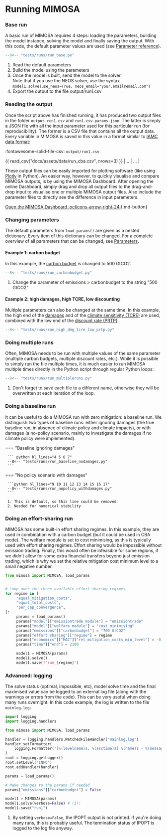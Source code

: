 # Running MIMOSA

### Base run
A basic run of MIMOSA requires 4 steps: loading the parameters, building the model instance, solving the model and finally saving the output.
With this code, the default parameter values are used (see [Parameter reference](parameters.md)).

``` python
--8<-- "tests/runs/run_base.py"
```

1.   Read the default parameters
2.   Build the model using the parameters
3.   Once the model is built, send the model to the solver.<br>
     Note that if you use the NEOS solver, use the syntax `model1.solve(use_neos=True, neos_email="your.email@email.com")`
4.   Export the output to the file output/run1.csv

### Reading the output

Once the script above has finished running, it has produced two output files in the folder `output`: `run1.csv` and `run1.csv.params.json`. The latter is simply a JSON file with all the input parameter used for this particular run (for reproducibility). The former is a CSV file that contains all the output data. Every variable in MIMOSA is saved in this value in a format similar to [IAMC data format](https://pyam-iamc.readthedocs.io/en/stable/data.html):

:fontawesome-solid-file-csv: `output/run1.csv`

{{ read_csv("docs/assets/data/run_cba.csv", nrows=3) }}
|... | ... |

These output files can be easily imported for plotting software (like using [Plotly](https://plotly.com/python/) in Python). An easier way, however, to quickly visualise and compare MIMOSA outputs, is by using the MIMOSA Dashboard. After opening the online Dashboard, simply drag and drop all output files to the drag-and-drop input to visualise one or multiple MIMOSA output files. Also include the parameter files to directly see the difference in input parameters.

[Open the MIMOSA Dashboard :octicons-arrow-right-24:](https://dashboard-mimosa.onrender.com/){.md-button}



### Changing parameters
The default parameters from `load_params()` are given as a nested dictionary. Every item of this dictionary can be changed. For a complete overview of all parameters that can be changed, see [Parameters](parameters.md).

#### Example 1: carbon budget

In this example, the [carbon budget](parameters.md#emissions.carbonbudget) is changed to 500 GtCO2. 

``` python hl_lines="4 5 6"
--8<-- "tests/runs/run_carbonbudget.py"
```

1.   Change the parameter of emissions > carbonbudget to the string "500 GtCO2"

#### Example 2: high damages, high TCRE, low discounting
Multiple parameters can also be changed at the same time. In this example, the high end of the [damages](parameters.md#economics.damages.quantile) and of the [climate sensitivity (TCRE)](parameters.md#temperature.TCRE) are used, combined with the low end of the [discount rate (PRTP)](parameters.md#economics.PRTP).

``` python hl_lines="4 5 6 7 8"
--8<-- "tests/runs/run_high_dmg_tcre_low_prtp.py"
```

### Doing multiple runs

Often, MIMOSA needs to be run with multiple values of the same parameter (multiple carbon budgets, multiple discount rates, etc.).
While it is possible to simply run the file multiple times, it is much easier to run MIMOSA multiple times directly in the Python script
through regular Python loops:


``` python hl_lines="3 7 12"
--8<-- "tests/runs/run_multipleruns.py"
```

1. Don't forget to save each file to a different name, otherwise they will be overwritten at each iteration of the loop.

### Doing a baseline run

It can be useful to do a MIMOSA run with zero mitigation: a baseline run. We distinguish two types of baseline runs: either ignoring damages (the true baseline run, in absence of climate policy and climate impacts), or with damages (a no-policy scenario, mainly to investigate the damages if no climate policy were implemented).

=== "Baseline ignoring damages"

     ``` python hl_lines="4 5 6 7"
     --8<-- "tests/runs/run_baseline_nodamages.py"
     ```

=== "No policy scenario with damages"

     ```python hl_lines="9 10 11 12 13 14 15 16 17"
     --8<-- "tests/runs/run_nopolicy_withdamages.py"
     ```

     1. This is default, so this line could be removed
     2. Needed for numerical stability


### Doing an effort-sharing run

MIMOSA has some built-in effort sharing regimes. In this example, they are used in combination with a carbon budget (but it could be used in CBA mode). The welfare module is set to cost minimising, as this is typically used with effort sharing regimes. Effort sharing would be impossible without emission trading. Finally, this would often be infeasible for some regions, if we didn't allow for some extra financial transfers beyond just emission trading, which is why we set the relative mitigation cost minimum level to a small negative number.

```python
from mimosa import MIMOSA, load_params


# Loop over the three available effort sharing regimes
for regime in [
     "equal_mitigation_costs",
     "equal_total_costs",
     "per_cap_convergence",
]:
     params = load_params()
     params["model"]["emissiontrade module"] = "emissiontrade"
     params["model"]["welfare module"] = "cost_minimising"
     params["emissions"]["carbonbudget"] = "700 GtCO2"
     params["effort sharing"]["regime"] = regime
     params["economics"]["MAC"]["rel_mitigation_costs_min_level"] = -0.3
     params["time"]["end"] = 2100

     model1 = MIMOSA(params)
     model1.solve()
     model1.save(f"run_{regime}")

```

### Advanced: logging

The solve status (optimal, impossible, etc), model solve time and the final maximised value can be logged to an external log file (along with the warnings or errors from the code). This can be very useful when doing many runs overnight. In this code example, the log is written to the file `mainlog.log`:

``` python hl_lines="5 6 7 8 9 10 11 12 13"
import logging
import logging.handlers

from mimosa import MIMOSA, load_params

handler = logging.handlers.WatchedFileHandler("mainlog.log")
handler.setFormatter(
    logging.Formatter("[%(levelname)s, %(asctime)s] %(name)s - %(message)s")
)
root = logging.getLogger()
root.setLevel("INFO")
root.addHandler(handler)

params = load_params()

# Make changes to the params if needed
params["emissions"]["carbonbudget"] = False

model1 = MIMOSA(params)
model1.solve(verbose=False) # (1)!
model1.save("run1")
```

1. By setting `verbose=False`, the IPOPT output is not printed.
     If you're doing many runs, this is probably useful. The termination status of IPOPT is
     logged to the log file anyway.